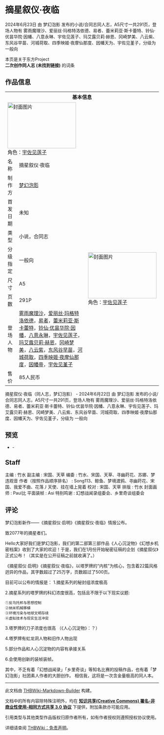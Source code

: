 # 摘星叙仪·夜临

<!-- source html: G:\repos\THBWiki-Markdown-Builder\THBWikiMarkdown\Temp\main\f\f7\ns0%3A%E6%91%98%E6%98%9F%E5%8F%99%E4%BB%AA%C2%B7%E5%A4%9C%E4%B8%B4.html -->

2024年6月23日 由 梦幻泡影  发布的小说/合同志同人志，A5尺寸一共291页，登场人物有 雾雨魔理沙、爱丽丝·玛格特洛依德、易者、蕾米莉亚·斯卡蕾特、铃仙·优昙华院·因幡、八意永琳、宇佐见莲子、玛艾露贝莉·赫恩、冈崎梦美、八云紫、东风谷早苗、河城荷取、四季映姬·夜摩仙那度、因幡天为、宇佐见堇子，分级为 一般向

本页是关于东方Project  
 **二次创作同人志 (未找到链接)** 的词条

## 作品信息

<table><tbody><tr><th colspan="3">基本信息</th></tr><tr><td class="cover-artwork-mobile" colspan="2"><a href="./文件-摘星叙仪·夜临封面.jpg.md" class="image" title="封面图片"><img alt="封面图片" src="https://upload.thwiki.cc/thumb/5/5c/%E6%91%98%E6%98%9F%E5%8F%99%E4%BB%AA%C2%B7%E5%A4%9C%E4%B8%B4%E5%B0%81%E9%9D%A2.jpg/224px-%E6%91%98%E6%98%9F%E5%8F%99%E4%BB%AA%C2%B7%E5%A4%9C%E4%B8%B4%E5%B0%81%E9%9D%A2.jpg" decoding="async" loading="lazy" width="224" height="151" srcset="https://upload.thwiki.cc/thumb/5/5c/%E6%91%98%E6%98%9F%E5%8F%99%E4%BB%AA%C2%B7%E5%A4%9C%E4%B8%B4%E5%B0%81%E9%9D%A2.jpg/336px-%E6%91%98%E6%98%9F%E5%8F%99%E4%BB%AA%C2%B7%E5%A4%9C%E4%B8%B4%E5%B0%81%E9%9D%A2.jpg 1.5x, https://upload.thwiki.cc/thumb/5/5c/%E6%91%98%E6%98%9F%E5%8F%99%E4%BB%AA%C2%B7%E5%A4%9C%E4%B8%B4%E5%B0%81%E9%9D%A2.jpg/448px-%E6%91%98%E6%98%9F%E5%8F%99%E4%BB%AA%C2%B7%E5%A4%9C%E4%B8%B4%E5%B0%81%E9%9D%A2.jpg 2x" data-file-width="3124" data-file-height="2100"></a><div class="cover-char">角色：<a href="./宇佐见莲子.md" title="宇佐见莲子">宇佐见莲子</a></div></td>
</tr><tr><td class="label">名称</td><td colspan="2"> 摘星叙仪·夜临 </td></tr><tr><td class="label">制作方</td><td><a href="./梦幻泡影.md" title="梦幻泡影">梦幻泡影</a></td><td class="cover-artwork" rowspan="8" style="min-width:224px;"><a href="./文件-摘星叙仪·夜临封面.jpg.md" class="image" title="封面图片"><img alt="封面图片" src="https://upload.thwiki.cc/thumb/5/5c/%E6%91%98%E6%98%9F%E5%8F%99%E4%BB%AA%C2%B7%E5%A4%9C%E4%B8%B4%E5%B0%81%E9%9D%A2.jpg/224px-%E6%91%98%E6%98%9F%E5%8F%99%E4%BB%AA%C2%B7%E5%A4%9C%E4%B8%B4%E5%B0%81%E9%9D%A2.jpg" decoding="async" loading="lazy" width="224" height="151" srcset="https://upload.thwiki.cc/thumb/5/5c/%E6%91%98%E6%98%9F%E5%8F%99%E4%BB%AA%C2%B7%E5%A4%9C%E4%B8%B4%E5%B0%81%E9%9D%A2.jpg/336px-%E6%91%98%E6%98%9F%E5%8F%99%E4%BB%AA%C2%B7%E5%A4%9C%E4%B8%B4%E5%B0%81%E9%9D%A2.jpg 1.5x, https://upload.thwiki.cc/thumb/5/5c/%E6%91%98%E6%98%9F%E5%8F%99%E4%BB%AA%C2%B7%E5%A4%9C%E4%B8%B4%E5%B0%81%E9%9D%A2.jpg/448px-%E6%91%98%E6%98%9F%E5%8F%99%E4%BB%AA%C2%B7%E5%A4%9C%E4%B8%B4%E5%B0%81%E9%9D%A2.jpg 2x" data-file-width="3124" data-file-height="2100"></a><div class="cover-char">角色：<a href="./宇佐见莲子.md" title="宇佐见莲子">宇佐见莲子</a></div></td>
</tr><tr><td class="label">首发日期</td><td>未知</td></tr><tr><td class="label">类型</td><td>小说，合同志</td></tr><tr><td class="label">分级指定</td><td>一般向</td></tr><tr><td class="label">尺寸</td><td>A5</td></tr><tr><td class="label">页数</td><td>291P</td></tr><tr><td class="label">登场人物</td><td><a href="./雾雨魔理沙.md" title="雾雨魔理沙">雾雨魔理沙</a>，<a href="./爱丽丝·玛格特洛依德.md" title="爱丽丝·玛格特洛依德">爱丽丝·玛格特洛依德</a>，<a href="./易者.md" title="易者">易者</a>，<a href="./蕾米莉亚·斯卡蕾特.md" title="蕾米莉亚·斯卡蕾特">蕾米莉亚·斯卡蕾特</a>，<a href="./铃仙·优昙华院·因幡.md" title="铃仙·优昙华院·因幡">铃仙·优昙华院·因幡</a>，<a href="./八意永琳.md" title="八意永琳">八意永琳</a>，<a href="./宇佐见莲子.md" title="宇佐见莲子">宇佐见莲子</a>，<a href="./玛艾露贝莉·赫恩.md" title="玛艾露贝莉·赫恩">玛艾露贝莉·赫恩</a>，<a href="./冈崎梦美.md" title="冈崎梦美">冈崎梦美</a>，<a href="./八云紫.md" title="八云紫">八云紫</a>，<a href="./东风谷早苗.md" title="东风谷早苗">东风谷早苗</a>，<a href="./河城荷取.md" title="河城荷取">河城荷取</a>，<a href="./四季映姬·夜摩仙那度.md" title="四季映姬·夜摩仙那度">四季映姬·夜摩仙那度</a>，<a href="./因幡帝.md" title="因幡帝">因幡帝</a>，<a href="./宇佐见堇子.md" title="宇佐见堇子">宇佐见堇子</a></td></tr><tr><td class="label">售价</td><td>85人民币</td></tr></tbody></table>

摘星叙仪·夜临（同人志，梦幻泡影） - 2024年6月22日 由 梦幻泡影  发布的小说/合同志同人志，A5尺寸一共291页，登场人物有 雾雨魔理沙、爱丽丝·玛格特洛依德、易者、蕾米莉亚·斯卡蕾特、铃仙·优昙华院·因幡、八意永琳、宇佐见莲子、玛艾露贝莉·赫恩、冈崎梦美、八云紫、东风谷早苗、河城荷取、四季映姬·夜摩仙那度、因幡天为、宇佐见堇子，分级为 一般向

## 预览
- [](./文件-摘星叙仪·夜临预览图1.jpg.md)- [](./文件-摘星叙仪·夜临预览图2.jpg.md)


## Staff
主编
: 竹水
副主编
: 宋国、天草
编委
: 竹水、宋国、天草、寻幽莳花、苏娜、梦违观音
作者（按照作品顺序排名）
: Song113、鲸鱼、梦境渡鸦、寻幽莳花、宋国、我爱不曲、花落丿天使、挂在墙上晃着
校对
: 宋国、天草
排版
: 竹水
封面画师
: Paul比
平面装帧
: Asi
特别鸣谢
: 幻想战闻录组委会、乡里奇谈组委会


## 评论
  
梦幻泡影新作——《摘星叙仪·启明》《摘星叙仪·夜临》情报公布。
  
  
致2077年的摘星者们。
  
  
Hello大家好我们是梦幻泡影，我们的第二部第三部作品《人心沉淀物》《幻想乡机密档案》收到了大家的欢迎！于是，我们在1月份开始秘密征稿的企划《摘星叙仪》正式公布！（其实是在公开征稿之前就收满了。）
  
  
《摘星叙仪·启明》《摘星叙仪·夜临》，以塔罗牌的“内核”为核心，包含着22篇风格迥异的作品，其字数超过了25万字，页数超过了500页。
  
  
目前可以公布的情报是：
1.摘星系列的秘封组浓度极高
  
  
2.摘星系列的塔罗牌的科幻浓度很高，包括且不限于以下现实议题:
  

```
①反乌托邦与思想控制
②纳米机械移植
③环境污染与地球文明存续
④虚拟技术与现实生活冲突 
```

  
3.塔罗牌的刀子浓度也很高 （《人心沉淀物》：？）
  
  
4.塔罗牌有虹龙洞人物和旧作人物出现 
  
  
5.部分作品和人心沉淀物的内容有承接关系
  
  
6.会使用创新的装帧装帧。
  
  
其中，不乏有着「幻想战闻录」「乡里奇谈」等知名比赛的投稿作品，也有着「梦幻泡影」社团素人作者的大胆创作。
相信我，这将是一次含金量极高的同人本。
  
  
  

  





---

此文档由 [THBWiki-Markdown-Builder](https://github.com/Delsin-Yu/THBWiki-Markdown-Builder) 构建。

文档中的所有内容除特殊注明外，均在 [**知识共享(Creative Commons) 署名-非商业性使用-相同方式共享 3.0 协议**](https://creativecommons.org/licenses/by-sa/3.0/deed.zh-hans) 下提供，附加条款亦可能应用。

引用类型与其他类型作品版权归原作者所有，如有作者授权则遵照授权协议使用。

详细请查阅 [THBWiki：免责声明](https://thbwiki.cc/THBWiki:%E5%85%8D%E8%B4%A3%E5%A3%B0%E6%98%8E)。

